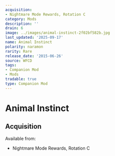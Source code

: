 ```yaml
---
acquisition:
- Nightmare Mode Rewards, Rotation C
category: Mods
description: ''
drain: 6
image: ../images/animal-instinct-2f02bf582b.jpg
last_updated: '2025-09-17'
name: Animal Instinct
polarity: naramon
rarity: Rare
release_date: '2015-06-26'
source: WFCD
tags:
- Companion Mod
- Mods
tradable: true
type: Companion Mod
---
```


# Animal Instinct

## Acquisition

Available from:
- Nightmare Mode Rewards, Rotation C

